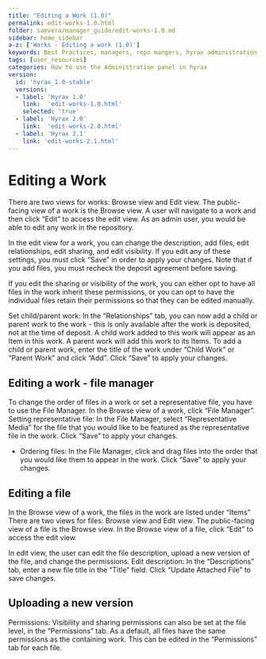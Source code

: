 ```yaml
---
title: "Editing a Work (1.0)"
permalink: edit-works-1.0.html
folder: samvera/manager_guide/edit-works-1.0.md
sidebar: home_sidebar
a-z: ['Works - Editing a work (1.0)']
keywords: Best Practices, managers, repo mangers, hyrax administration
tags: [user_resources]
categories: How to use the Administration panel in hyrax
version:
  id: 'hyrax_1.0-stable'
  versions:
  - label: 'Hyrax 1.0'
    link:  'edit-works-1.0.html'
    selected: 'true'
  - label: 'Hyrax 2.0'
    link:  'edit-works-2.0.html'
  - label: 'Hyrax 2.1'
    link: 'edit-works-2.1.html'
---
```

# Editing a Work

There are two views for works: Browse view and Edit view. The public-facing view of a work is the Browse view. A user will navigate to a work and then click “Edit” to access the edit view. As an admin user, you would be able to edit any work in the repository.

In the edit view for a work, you can change the description, add files, edit relationships, edit sharing, and edit visibility. If you edit any of these settings, you must click “Save” in order to apply your changes. Note that if you add files, you must recheck the deposit agreement before saving.

If you edit the sharing or visibility of the work, you can either opt to have all files in the work inherit these permissions, or you can opt to have the individual files retain their permissions so that they can be edited manually.

Set child/parent work: In the “Relationships” tab, you can now add a child or parent work to the work - this is only available after the work is deposited, not at the time of deposit. A child work added to this work will appear as an Item in this work. A parent work will add this work to its Items. To add a child or parent work, enter the title of the work under “Child Work” or “Parent Work” and click “Add”. Click “Save” to apply your changes.

## Editing a work - file manager
To change the order of files in a work or set a representative file, you have to use the File Manager. In the Browse view of a work, click “File Manager”.
Setting representative file: In the File Manager, select “Representative Media” for the file that you would like to be featured as the representative file in the work. Click “Save” to apply your changes.

- Ordering files: In the File Manager, click and drag files into the order that you would like them to appear in the work. Click “Save” to apply your changes.

## Editing a file
In the Browse view of a work, the files in the work are listed under “Items”
There are two views for files: Browse view and Edit view. The public-facing view of a file is the Browse view. In the Browse view of a file, click “Edit” to access the edit view.

In edit view, the user can edit the file description, upload a new version of the file, and change the permissions.
Edit description: In the “Descriptions” tab, enter a new file title in the “Title” field. Click “Update Attached File” to save changes.

## Uploading a new version
Permissions: Visibility and sharing permissions can also be set at the file level, in the “Permissions” tab. As a default, all files have the same permissions as the containing work. This can be edited in the “Permissions” tab for each file.
